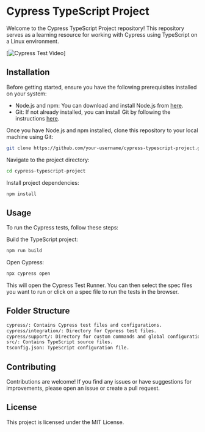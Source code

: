 # Cypress TypeScript Project

Welcome to the Cypress TypeScript Project repository! This repository serves as a learning resource for working with Cypress using TypeScript on a Linux environment.

[![Cypress Test Video](https://github.com/nafiz-hossain/cypressfolio/assets/33452602/5909bd80-1e06-4bea-ba18-a02a411a22e3)]


## Installation

Before getting started, ensure you have the following prerequisites installed on your system:

- Node.js and npm: You can download and install Node.js from [here](https://nodejs.org/).
- Git: If not already installed, you can install Git by following the instructions [here](https://git-scm.com/).

Once you have Node.js and npm installed, clone this repository to your local machine using Git:

```bash
git clone https://github.com/your-username/cypress-typescript-project.git
```

Navigate to the project directory:

```bash
cd cypress-typescript-project
```

Install project dependencies:

```bash
npm install
```

## Usage
To run the Cypress tests, follow these steps:

Build the TypeScript project:
```bash
npm run build
```

Open Cypress:
```bash
npx cypress open
```
This will open the Cypress Test Runner. You can then select the spec files you want to run or click on a spec file to run the tests in the browser.

## Folder Structure
```bash
cypress/: Contains Cypress test files and configurations.
cypress/integration/: Directory for Cypress test files.
cypress/support/: Directory for custom commands and global configuration.
src/: Contains TypeScript source files.
tsconfig.json: TypeScript configuration file.
```

## Contributing
Contributions are welcome! If you find any issues or have suggestions for improvements, please open an issue or create a pull request.

## License
This project is licensed under the MIT License.
